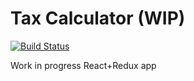 # Tax Calculator (WIP)

[![Build Status](https://img.shields.io/travis/ratherblue/tax-calculator.svg?style=flat-square)](https://travis-ci.org/ratherblue/tax-calculator)

Work in progress React+Redux app 
